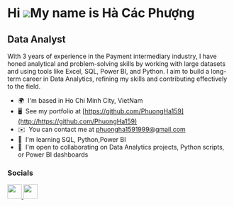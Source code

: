 Hi ![](https://user-images.githubusercontent.com/18350557/176309783-0785949b-9127-417c-8b55-ab5a4333674e.gif)My name is Hà Các Phượng
=====================================================================================================================================

Data Analyst
------------

With 3 years of experience in the Payment intermediary industry, I have honed analytical and problem-solving skills by working with large datasets and using tools like Excel, SQL, Power BI, and Python. I aim to build a long-term career in Data Analytics, refining my skills and contributing effectively to the field.

* 🌍  I'm based in Ho Chi Minh City, VietNam
* 🖥️  See my portfolio at [https://github.com/PhuongHa159](http://https://github.com/PhuongHa159)
* ✉️  You can contact me at [phuongha1591999@gmail.com](mailto:phuongha1591999@gmail.com)
* 🧠  I'm learning SQL, Python,Power BI
* 🤝  I'm open to collaborating on Data Analytics projects, Python scripts, or Power BI dashboards


### Socials

<p align="left"> <a href="https://www.github.com/PhuongHa159" target="_blank" rel="noreferrer"> <picture> <source media="(prefers-color-scheme: dark)" srcset="https://raw.githubusercontent.com/danielcranney/readme-generator/main/public/icons/socials/github-dark.svg" /> <source media="(prefers-color-scheme: light)" srcset="https://raw.githubusercontent.com/danielcranney/readme-generator/main/public/icons/socials/github.svg" /> <img src="https://raw.githubusercontent.com/danielcranney/readme-generator/main/public/icons/socials/github.svg" width="32" height="32" /> </picture> </a> <a href="https://www.linkedin.com/in/hacacphuong/" target="_blank" rel="noreferrer"> <picture> <source media="(prefers-color-scheme: dark)" srcset="https://raw.githubusercontent.com/danielcranney/readme-generator/main/public/icons/socials/linkedin-dark.svg" /> <source media="(prefers-color-scheme: light)" srcset="https://raw.githubusercontent.com/danielcranney/readme-generator/main/public/icons/socials/linkedin.svg" /> <img src="https://raw.githubusercontent.com/danielcranney/readme-generator/main/public/icons/socials/linkedin.svg" width="32" height="32" /> </picture> </a></p>
